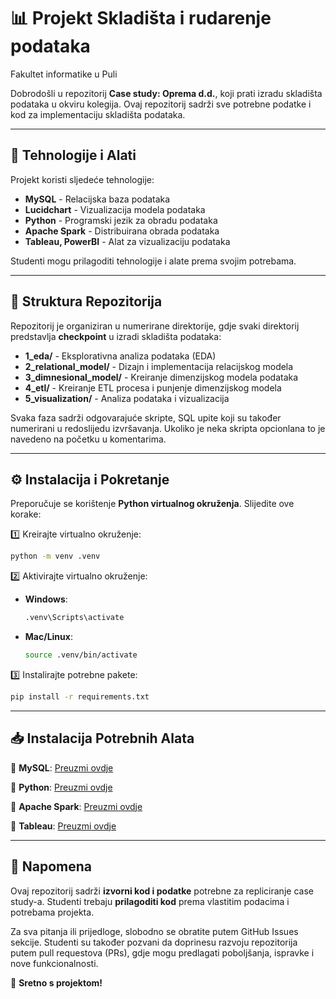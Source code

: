 # 📊 Projekt Skladišta i rudarenje podataka

Fakultet informatike u Puli

Dobrodošli u repozitorij **Case study: Oprema d.d.**, koji prati izradu skladišta podataka u okviru kolegija. Ovaj repozitorij sadrži sve potrebne podatke i kod za implementaciju skladišta podataka.

---

## 📌 Tehnologije i Alati

Projekt koristi sljedeće tehnologije:

- **MySQL** - Relacijska baza podataka
- **Lucidchart** - Vizualizacija modela podataka
- **Python** - Programski jezik za obradu podataka
- **Apache Spark** - Distribuirana obrada podataka
- **Tableau, PowerBI** - Alat za vizualizaciju podataka

Studenti mogu prilagoditi tehnologije i alate prema svojim potrebama.

---

## 📂 Struktura Repozitorija

Repozitorij je organiziran u numerirane direktorije, gdje svaki direktorij predstavlja **checkpoint** u izradi skladišta podataka:

- **1_eda/** - Eksplorativna analiza podataka (EDA)
- **2_relational_model/** - Dizajn i implementacija relacijskog modela
- **3_dimnesional_model/** - Kreiranje dimenzijskog modela podataka
- **4_etl/** - Kreiranje ETL procesa i punjenje dimenzijskog modela
- **5_visualization/** - Analiza podataka i vizualizacija

Svaka faza sadrži odgovarajuće skripte, SQL upite koji su također numerirani u redoslijedu izvršavanja. Ukoliko je neka skripta opcionlana to je navedeno na početku u komentarima.

---

## ⚙️ Instalacija i Pokretanje

Preporučuje se korištenje **Python virtualnog okruženja**. Slijedite ove korake:

1️⃣ Kreirajte virtualno okruženje:

```sh
python -m venv .venv
```

2️⃣ Aktivirajte virtualno okruženje:

- **Windows**:
  
  ```sh
  .venv\Scripts\activate
  ```

- **Mac/Linux**:
  
  ```sh
  source .venv/bin/activate
  ```

3️⃣ Instalirajte potrebne pakete:

```sh
pip install -r requirements.txt
```

---

## 📥 Instalacija Potrebnih Alata

🔗 **MySQL**: [Preuzmi ovdje](https://www.mysql.com/downloads/)

🔗 **Python**: [Preuzmi ovdje](https://www.python.org/downloads/)

🔗 **Apache Spark**: [Preuzmi ovdje](https://spark.apache.org/downloads.html)

🔗 **Tableau**: [Preuzmi ovdje](https://www.tableau.com/products/trial)

---

## 📌 Napomena

Ovaj repozitorij sadrži **izvorni kod i podatke** potrebne za repliciranje case study-a. Studenti trebaju **prilagoditi kod** prema vlastitim podacima i potrebama projekta.

Za sva pitanja ili prijedloge, slobodno se obratite putem GitHub Issues sekcije. Studenti su također pozvani da doprinesu razvoju repozitorija putem pull requestova (PRs), gdje mogu predlagati poboljšanja, ispravke i nove funkcionalnosti.

🚀 **Sretno s projektom!**
